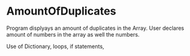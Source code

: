 # AmountOfDuplicates
Program displyays an amount of duplicates in the Array. User declares amount of numbers in the array as well the numbers.

Use of Dictionary, loops, if statements,
